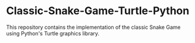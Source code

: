 # Classic-Snake-Game-Turtle-Python
This repository contains the implementation of the classic Snake Game using Python's Turtle graphics library.
